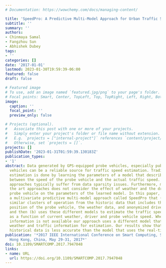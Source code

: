 ```yaml
---
# Documentation: https://wowchemy.com/docs/managing-content/

title: 'SpeedPro: A Predictive Multi-Model Approach for Urban Traffic Speed Estimation'
subtitle: ''
summary: ''
authors:
- Chinmaya Samal
- Fangzhou Sun
- Abhishek Dubey
tags:
- ''
categories: []
date: '2017-01-01'
lastmod: 2023-01-30T19:59:39-06:00
featured: false
draft: false

# Featured image
# To use, add an image named `featured.jpg/png` to your page's folder.
# Focal points: Smart, Center, TopLeft, Top, TopRight, Left, Right, BottomLeft, Bottom, BottomRight.
image:
  caption: ''
  focal_point: ''
  preview_only: false

# Projects (optional).
#   Associate this post with one or more of your projects.
#   Simply enter your project's folder or file name without extension.
#   E.g. `projects = ["internal-project"]` references `content/project/deep-learning/index.md`.
#   Otherwise, set `projects = []`.
projects: []
publishDate: '2023-01-31T01:59:39.130183Z'
publication_types:
- '1'
abstract: Data generated by GPS-equipped probe vehicles, especially public transit
  vehicles can be a reliable source for traffic speed estimation. Traditionally, this
  estimation is done by learning the parameters of a model that describes the relationship
  between the speed of the probe vehicle and the actual traffic speed. However, such
  approaches typically suffer from data sparsity issues. Furthermore, most state of
  the art approaches does not consider the effect of weather and the driver of the
  probe vehicle on the parameters of the learned model. In this paper, we describe
  a multivariate predictive multi-model approach called SpeedPro that (a) first identifies
  similar clusters of operation from the historic data that includes the real-time
  position of the probe vehicle, the weather data, and anonymized driver identifier,
  and then (b) uses these different models to estimate the traffic speed in real-time
  as a function of current weather, driver and probe vehicle speed. When the real-time
  information is not available our approach uses a different model that uses the historical
  weather and traffic information for estimation. Our results show that the purely
  historical data is less accurate than the model that uses the real-time information.
publication: '*2017 IEEE International Conference on Smart Computing, SMARTCOMP 2017,
  Hong Kong, China, May 29-31, 2017*'
doi: 10.1109/SMARTCOMP.2017.7947048
links:
- name: URL
  url: https://doi.org/10.1109/SMARTCOMP.2017.7947048
---
```

